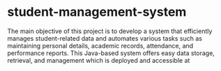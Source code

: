 # student-management-system
The main objective of this project is to develop a system that efficiently manages student-related data and automates various tasks such as maintaining personal details, academic records, attendance, and performance reports. This Java-based system offers easy data storage, retrieval, and management which is deployed and accessible at 
